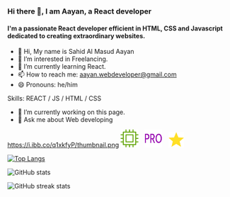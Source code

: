 ### Hi there 👋, I am Aayan, a React developer
####  I'm a passionate React developer efficient in HTML, CSS and Javascript dedicated to creating extraordinary websites.

- 👋 Hi, My name is Sahid Al Masud Aayan
- 👀 I’m interested in Freelancing.
- 🌱 I’m currently learning React.
- 📫 How to reach me: aayan.webdeveloper@gmail.com
- 😄 Pronouns: he/him

Skills:  REACT / JS / HTML / CSS

- 🔭 I’m currently working on this page. 
- 💬 Ask me about Web developing 


https://i.ibb.co/q1xkfyP/thumbnail.png
<a href='https://docs.github.com/en/developers'><img src='https://raw.githubusercontent.com/acervenky/animated-github-badges/master/assets/devbadge.gif' width='40' height='40'></a> <a href='https://github.com/pricing'><img src='https://raw.githubusercontent.com/acervenky/animated-github-badges/master/assets/pro.gif' width='40' height='40'></a> <a href='https://stars.github.com/'><img src='https://raw.githubusercontent.com/acervenky/animated-github-badges/master/assets/starbadge.gif' width='35' height='35'></a> 

[![Top Langs](https://github-readme-stats.vercel.app/api/top-langs/?username=Sahid-Al-Masud-Aayan)](https://github.com/anuraghazra/github-readme-stats)

![GitHub stats](https://github-readme-stats.vercel.app/api?username=Sahid-Al-Masud-Aayan&show_icons=true)  

![GitHub streak stats](https://streak-stats.demolab.com/?user=Sahid-Al-Masud-Aayan)  
